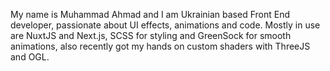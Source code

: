 My name is Muhammad Ahmad and I am Ukrainian based Front End developer, passionate about UI effects, animations and code. Mostly in use are NuxtJS and Next.js, SCSS for styling and GreenSock for smooth animations, also recently got my hands on custom shaders with ThreeJS and OGL.

